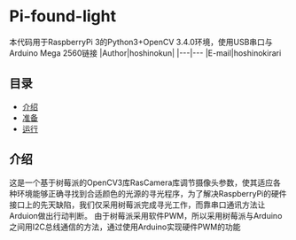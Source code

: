 Pi-found-light
===========================
本代码用于RaspberryPi 3的Python3+OpenCV 3.4.0环境，使用USB串口与Arduino Mega 2560链接
|Author|hoshinokun|
|---|---
|E-mail|hoshinokirari

## 目录
* [介绍](#介绍)
* [准备](#准备)
* [运行](#运行)

介绍
------
这是一个基于树莓派的OpenCV3库RasCamera库调节摄像头参数，使其适应各种环境能够正确寻找到合适颜色的光源的寻光程序，为了解决RaspberryPi的硬件接口上的先天缺陷，我们仅采用树莓派完成寻光工作，而靠串口通讯方法让Arduion做出行动判断。
由于树莓派采用软件PWM，所以采用树莓派与Arduino之间用I2C总线通信的方法，通过使用Arduino实现硬件PWM的功能
